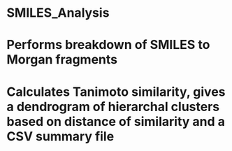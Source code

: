 # SMILES_Analysis

# Performs breakdown of SMILES to Morgan fragments
# Calculates Tanimoto similarity, gives a dendrogram of hierarchal clusters based on distance of similarity and a CSV summary file
